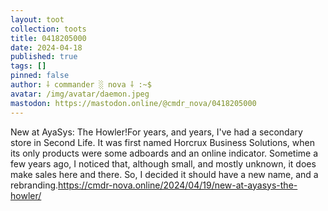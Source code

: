 ```yaml
---
layout: toot
collection: toots
title: 0418205000
date: 2024-04-18
published: true
tags: []
pinned: false
author: ⸸ commander ░ nova ⸸ :~$
avatar: /img/avatar/daemon.jpeg
mastodon: https://mastodon.online/@cmdr_nova/0418205000
---
```


New at AyaSys: The Howler!For years, and years, I've had a secondary store in Second Life. It was first named Horcrux Business Solutions, when its only products were some adboards and an online indicator. Sometime a few years ago, I noticed that, although small, and mostly unknown, it does make sales here and there. So, I decided it should have a new name, and a rebranding.https://cmdr-nova.online/2024/04/19/new-at-ayasys-the-howler/
